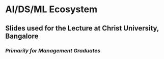# AI/DS/ML Ecosystem
## Slides used for the Lecture at Christ University, Bangalore 
### *Primarily for Management Graduates*
